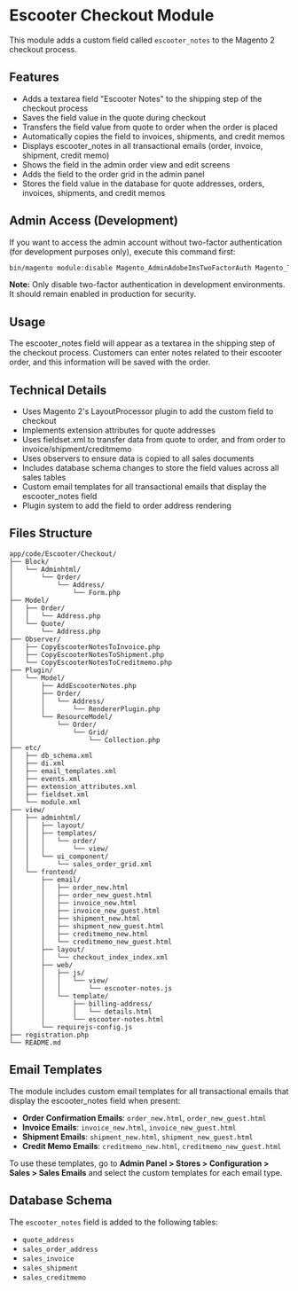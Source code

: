 # Escooter Checkout Module

This module adds a custom field called `escooter_notes` to the Magento 2 checkout process.

## Features

- Adds a textarea field "Escooter Notes" to the shipping step of the checkout process
- Saves the field value in the quote during checkout
- Transfers the field value from quote to order when the order is placed
- Automatically copies the field to invoices, shipments, and credit memos
- Displays escooter_notes in all transactional emails (order, invoice, shipment, credit memo)
- Shows the field in the admin order view and edit screens
- Adds the field to the order grid in the admin panel
- Stores the field value in the database for quote addresses, orders, invoices, shipments, and credit memos

## Admin Access (Development)

If you want to access the admin account without two-factor authentication (for development purposes only), execute this command first:

```bash
bin/magento module:disable Magento_AdminAdobeImsTwoFactorAuth Magento_TwoFactorAuth
```

**Note:** Only disable two-factor authentication in development environments. It should remain enabled in production for security.

## Usage

The escooter_notes field will appear as a textarea in the shipping step of the checkout process. Customers can enter notes related to their escooter order, and this information will be saved with the order.

## Technical Details

- Uses Magento 2's LayoutProcessor plugin to add the custom field to checkout
- Implements extension attributes for quote addresses
- Uses fieldset.xml to transfer data from quote to order, and from order to invoice/shipment/creditmemo
- Uses observers to ensure data is copied to all sales documents
- Includes database schema changes to store the field values across all sales tables
- Custom email templates for all transactional emails that display the escooter_notes field
- Plugin system to add the field to order address rendering

## Files Structure

```
app/code/Escooter/Checkout/
├── Block/
│   └── Adminhtml/
│       └── Order/
│           └── Address/
│               └── Form.php
├── Model/
│   ├── Order/
│   │   └── Address.php
│   └── Quote/
│       └── Address.php
├── Observer/
│   ├── CopyEscooterNotesToInvoice.php
│   ├── CopyEscooterNotesToShipment.php
│   └── CopyEscooterNotesToCreditmemo.php
├── Plugin/
│   └── Model/
│       ├── AddEscooterNotes.php
│       ├── Order/
│       │   └── Address/
│       │       └── RendererPlugin.php
│       └── ResourceModel/
│           └── Order/
│               └── Grid/
│                   └── Collection.php
├── etc/
│   ├── db_schema.xml
│   ├── di.xml
│   ├── email_templates.xml
│   ├── events.xml
│   ├── extension_attributes.xml
│   ├── fieldset.xml
│   └── module.xml
├── view/
│   ├── adminhtml/
│   │   ├── layout/
│   │   ├── templates/
│   │   │   └── order/
│   │   │       └── view/
│   │   └── ui_component/
│   │       └── sales_order_grid.xml
│   └── frontend/
│       ├── email/
│       │   ├── order_new.html
│       │   ├── order_new_guest.html
│       │   ├── invoice_new.html
│       │   ├── invoice_new_guest.html
│       │   ├── shipment_new.html
│       │   ├── shipment_new_guest.html
│       │   ├── creditmemo_new.html
│       │   └── creditmemo_new_guest.html
│       ├── layout/
│       │   └── checkout_index_index.xml
│       ├── web/
│       │   ├── js/
│       │   │   └── view/
│       │   │       └── escooter-notes.js
│       │   └── template/
│       │       ├── billing-address/
│       │       │   └── details.html
│       │       └── escooter-notes.html
│       └── requirejs-config.js
├── registration.php
└── README.md
```

## Email Templates

The module includes custom email templates for all transactional emails that display the escooter_notes field when present:

- **Order Confirmation Emails**: `order_new.html`, `order_new_guest.html`
- **Invoice Emails**: `invoice_new.html`, `invoice_new_guest.html`
- **Shipment Emails**: `shipment_new.html`, `shipment_new_guest.html`
- **Credit Memo Emails**: `creditmemo_new.html`, `creditmemo_new_guest.html`

To use these templates, go to **Admin Panel > Stores > Configuration > Sales > Sales Emails** and select the custom templates for each email type.

## Database Schema

The `escooter_notes` field is added to the following tables:
- `quote_address`
- `sales_order_address`
- `sales_invoice`
- `sales_shipment`
- `sales_creditmemo`
